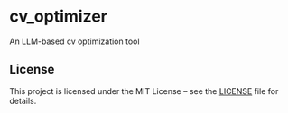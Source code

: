 # cv_optimizer

An LLM-based cv optimization tool

## License

This project is licensed under the MIT License – see the [LICENSE](./LICENSE) file for details.

